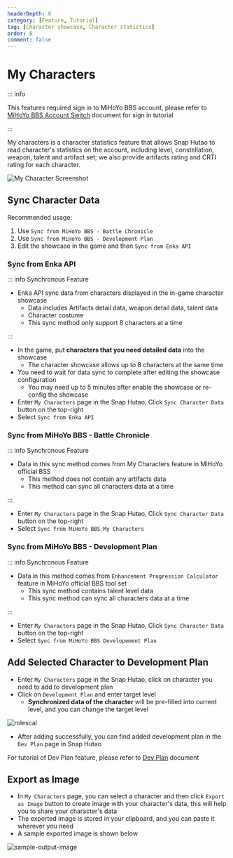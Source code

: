 ```yaml
---
headerDepth: 0
category: [Feature, Tutorial]
tag: [Character showcase, Character statistics]
order: 8
comment: false
---
```


# My Characters

::: info

This features required sign in to MiHoYo BBS account, please refer to [MiHoYo BBS Account Switch](mhy-account-switch.md) document for sign in tutorial

:::

My characters is a character statistics feature that allows Snap Hutao to read character's statistics on the account,
including level, constellation, weapon, talent and artifact set; we also provide artifacts rating and CRTI rating for
each character.

![My Character Screenshot](https://img.alicdn.com/imgextra/i2/1797064093/O1CN01SpkZag1g6e0sAYQKO_!!1797064093.png_.webp)

## Sync Character Data

Recommended usage:

1. Use `Sync from MiHoYo BBS - Battle Chronicle`
2. Use `Sync from MiHoYo BBS - Development Plan`
3. Edit the showcase in the game and then `Sync from Enka API`

### Sync from Enka API

::: info Synchronous Feature

- Enka API sync data from characters displayed in the in-game character showcase
  - Data includes Artifacts detail data, weapon detail data, talent data
  - Character costume
  - This sync method only support 8 characters at a time

:::

- In the game, put **characters that you need detailed data** into the showcase
  - The character showcase allows up to 8 characters at the same time
- You need to wait for data sync to complete after editing the showcase configuration
  - You may need up to 5 minutes after enable the showcase or re-config the showcase
- Enter `My Characters` page in the Snap Hutao, Click `Sync Character Data` button on the top-right
- Select `Sync from Enka API`

### Sync from MiHoYo BBS - Battle Chronicle

::: info Synchronous Feature

- Data in this sync method comes from My Characters feature in MiHoYo official BSS
  - This method does not contain any artifacts data
  - This method can sync all characters data at a time

:::

- Enter `My Characters` page in the Snap Hutao, Click `Sync Character Data` button on the top-right
- Select `Sync from MiHoYo BBS My Characters`

### Sync from MiHoYo BBS - Development Plan

::: info Synchronous Feature

- Data in this method comes from `Enhancement Progression Calculator` feature in MiHoYo official BBS tool set
  - This sync method contains talent level data
  - This sync method can sync all characters data at a time

:::

- Enter `My Characters` page in the Snap Hutao, Click `Sync Character Data` button on the top-right
- Select `Sync from MiHoYo BBS Developement Plan`

## Add Selected Character to Development Plan

- Enter `My Characters` page in the Snap Hutao, click on character you need to add to development plan
- Click on `Development Plan` and enter target level
  - **Synchronized data of the character** will be pre-filled into current level, and you can change the target level

![rolescal](https://img.alicdn.com/imgextra/i4/1797064093/O1CN01Ynvyso1g6e0tMntA3_!!1797064093.png_.webp)

- After adding successfully, you can find added development plan in the `Dev Plan` page in Snap Hutao

For tutorial of Dev Plan feature, please refer to [Dev Plan](develop-plan.md) document

## Export as Image

- In `My Characters` page, you can select a character and then click `Export as Image` button to create image with your
  character's data, this will help you to share your character's data
- The exported image is stored in your clipboard, and you can paste it wherever you need
- A sample exported image is shown below

![sample-output-image](https://img.alicdn.com/imgextra/i1/1797064093/O1CN01qdWCvd1g6e0zFwB91_!!1797064093.png_.webp)
